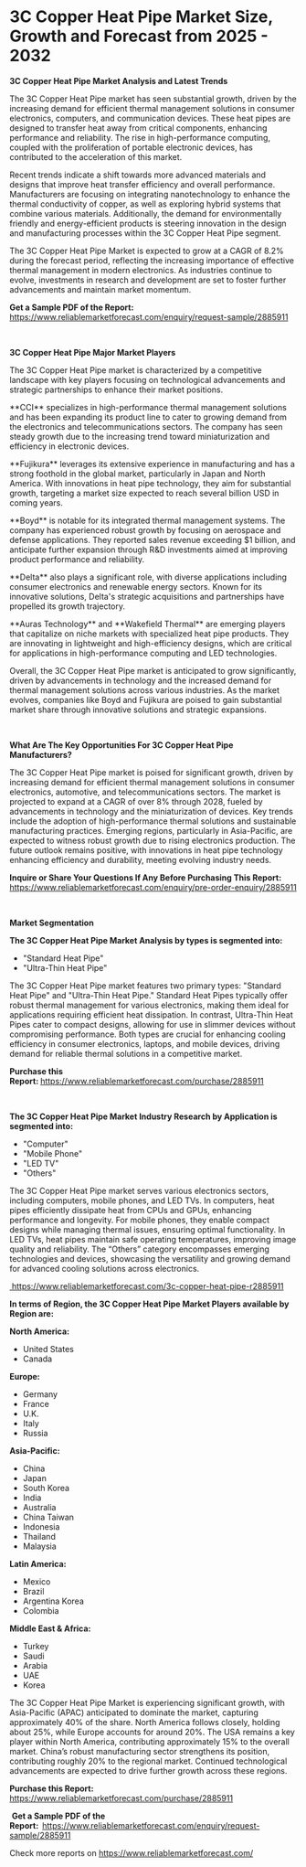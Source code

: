 <p><h1>3C Copper Heat Pipe Market Size, Growth and Forecast from 2025 - 2032</h1></p><p><strong>3C Copper Heat Pipe Market Analysis and Latest Trends</strong></p>
<p><p>The 3C Copper Heat Pipe market has seen substantial growth, driven by the increasing demand for efficient thermal management solutions in consumer electronics, computers, and communication devices. These heat pipes are designed to transfer heat away from critical components, enhancing performance and reliability. The rise in high-performance computing, coupled with the proliferation of portable electronic devices, has contributed to the acceleration of this market.</p><p>Recent trends indicate a shift towards more advanced materials and designs that improve heat transfer efficiency and overall performance. Manufacturers are focusing on integrating nanotechnology to enhance the thermal conductivity of copper, as well as exploring hybrid systems that combine various materials. Additionally, the demand for environmentally friendly and energy-efficient products is steering innovation in the design and manufacturing processes within the 3C Copper Heat Pipe segment.</p><p>The 3C Copper Heat Pipe Market is expected to grow at a CAGR of 8.2% during the forecast period, reflecting the increasing importance of effective thermal management in modern electronics. As industries continue to evolve, investments in research and development are set to foster further advancements and maintain market momentum.</p></p>
<p><strong>Get a Sample PDF of the Report:&nbsp;</strong> <a href="https://www.reliablemarketforecast.com/enquiry/request-sample/2885911?utm_campaign=2731&utm_medium=2&utm_source=Github&utm_content=ia&utm_term=13032025&utm_id=3c-copper-heat-pipe">https://www.reliablemarketforecast.com/enquiry/request-sample/2885911</a></p>
<p>&nbsp;</p>
<p><strong>3C Copper Heat Pipe Major Market Players</strong></p>
<p><p>The 3C Copper Heat Pipe market is characterized by a competitive landscape with key players focusing on technological advancements and strategic partnerships to enhance their market positions. </p><p>**CCI** specializes in high-performance thermal management solutions and has been expanding its product line to cater to growing demand from the electronics and telecommunications sectors. The company has seen steady growth due to the increasing trend toward miniaturization and efficiency in electronic devices.</p><p>**Fujikura** leverages its extensive experience in manufacturing and has a strong foothold in the global market, particularly in Japan and North America. With innovations in heat pipe technology, they aim for substantial growth, targeting a market size expected to reach several billion USD in coming years.</p><p>**Boyd** is notable for its integrated thermal management systems. The company has experienced robust growth by focusing on aerospace and defense applications. They reported sales revenue exceeding $1 billion, and anticipate further expansion through R&D investments aimed at improving product performance and reliability.</p><p>**Delta** also plays a significant role, with diverse applications including consumer electronics and renewable energy sectors. Known for its innovative solutions, Delta's strategic acquisitions and partnerships have propelled its growth trajectory.</p><p>**Auras Technology** and **Wakefield Thermal** are emerging players that capitalize on niche markets with specialized heat pipe products. They are innovating in lightweight and high-efficiency designs, which are critical for applications in high-performance computing and LED technologies.</p><p>Overall, the 3C Copper Heat Pipe market is anticipated to grow significantly, driven by advancements in technology and the increased demand for thermal management solutions across various industries. As the market evolves, companies like Boyd and Fujikura are poised to gain substantial market share through innovative solutions and strategic expansions.</p></p>
<p>&nbsp;</p>
<p><strong>What Are The Key Opportunities For 3C Copper Heat Pipe Manufacturers?</strong></p>
<p><p>The 3C Copper Heat Pipe market is poised for significant growth, driven by increasing demand for efficient thermal management solutions in consumer electronics, automotive, and telecommunications sectors. The market is projected to expand at a CAGR of over 8% through 2028, fueled by advancements in technology and the miniaturization of devices. Key trends include the adoption of high-performance thermal solutions and sustainable manufacturing practices. Emerging regions, particularly in Asia-Pacific, are expected to witness robust growth due to rising electronics production. The future outlook remains positive, with innovations in heat pipe technology enhancing efficiency and durability, meeting evolving industry needs.</p></p>
<p><strong>Inquire or Share Your Questions If Any Before Purchasing This Report:</strong> <a href="https://www.reliablemarketforecast.com/enquiry/pre-order-enquiry/2885911?utm_campaign=2731&utm_medium=2&utm_source=Github&utm_content=ia&utm_term=13032025&utm_id=3c-copper-heat-pipe">https://www.reliablemarketforecast.com/enquiry/pre-order-enquiry/2885911</a></p>
<p>&nbsp;</p>
<p><strong>Market Segmentation</strong></p>
<p><strong>The 3C Copper Heat Pipe Market Analysis by types is segmented into:</strong></p>
<p><ul><li>"Standard Heat Pipe"</li><li>"Ultra-Thin Heat Pipe"</li></ul></p>
<p><p>The 3C Copper Heat Pipe market features two primary types: "Standard Heat Pipe" and "Ultra-Thin Heat Pipe." Standard Heat Pipes typically offer robust thermal management for various electronics, making them ideal for applications requiring efficient heat dissipation. In contrast, Ultra-Thin Heat Pipes cater to compact designs, allowing for use in slimmer devices without compromising performance. Both types are crucial for enhancing cooling efficiency in consumer electronics, laptops, and mobile devices, driving demand for reliable thermal solutions in a competitive market.</p></p>
<p><strong>Purchase this Report:&nbsp;</strong><a href="https://www.reliablemarketforecast.com/purchase/2885911?utm_campaign=2731&utm_medium=2&utm_source=Github&utm_content=ia&utm_term=13032025&utm_id=3c-copper-heat-pipe">https://www.reliablemarketforecast.com/purchase/2885911</a></p>
<p>&nbsp;</p>
<p><strong>The 3C Copper Heat Pipe Market Industry Research by Application is segmented into:</strong></p>
<p><ul><li>"Computer"</li><li>"Mobile Phone"</li><li>"LED TV"</li><li>"Others"</li></ul></p>
<p><p>The 3C Copper Heat Pipe market serves various electronics sectors, including computers, mobile phones, and LED TVs. In computers, heat pipes efficiently dissipate heat from CPUs and GPUs, enhancing performance and longevity. For mobile phones, they enable compact designs while managing thermal issues, ensuring optimal functionality. In LED TVs, heat pipes maintain safe operating temperatures, improving image quality and reliability. The “Others” category encompasses emerging technologies and devices, showcasing the versatility and growing demand for advanced cooling solutions across electronics.</p></p>
<p><a href="https://www.reliablemarketforecast.com/3c-copper-heat-pipe-r2885911?utm_campaign=2731&utm_medium=2&utm_source=Github&utm_content=ia&utm_term=13032025&utm_id=3c-copper-heat-pipe">&nbsp;https://www.reliablemarketforecast.com/3c-copper-heat-pipe-r2885911</a></p>
<p><strong>In terms of Region, the 3C Copper Heat Pipe Market Players available by Region are:</strong></p>
<p>
    <p> <strong> North America: </strong>
        <ul>
            <li>United States</li>
            <li>Canada</li>
        </ul>
        </p> 
    <p> <strong> Europe: </strong>
        <ul>
            <li>Germany</li>
            <li>France</li>
            <li>U.K.</li>
            <li>Italy</li>
            <li>Russia</li>
        </ul>
        </p> 
    <p> <strong> Asia-Pacific: </strong>
        <ul>
            <li>China</li>
            <li>Japan</li>
            <li>South Korea</li>
            <li>India</li>
            <li>Australia</li>
            <li>China Taiwan</li>
            <li>Indonesia</li>
            <li>Thailand</li>
            <li>Malaysia</li>
        </ul>
        </p> 
    <p> <strong> Latin America: </strong>
        <ul>
            <li>Mexico</li>
            <li>Brazil</li>
            <li>Argentina Korea</li>
            <li>Colombia</li>
        </ul>
        </p> 
    <p> <strong> Middle East & Africa: </strong>
        <ul>
            <li>Turkey</li>
            <li>Saudi</li>
            <li>Arabia</li>
            <li>UAE</li>
            <li>Korea</li>
        </ul>
    </p>
    </p>
<p><p>The 3C Copper Heat Pipe Market is experiencing significant growth, with Asia-Pacific (APAC) anticipated to dominate the market, capturing approximately 40% of the share. North America follows closely, holding about 25%, while Europe accounts for around 20%. The USA remains a key player within North America, contributing approximately 15% to the overall market. China’s robust manufacturing sector strengthens its position, contributing roughly 20% to the regional market. Continued technological advancements are expected to drive further growth across these regions.</p></p>
<p><strong>Purchase this Report: </strong><a href="https://www.reliablemarketforecast.com/purchase/2885911?utm_campaign=2731&utm_medium=2&utm_source=Github&utm_content=ia&utm_term=13032025&utm_id=3c-copper-heat-pipe">https://www.reliablemarketforecast.com/purchase/2885911</a></p>
<p>&nbsp;<strong>Get a Sample PDF of the Report:&nbsp;&nbsp;</strong><a href="https://www.reliablemarketforecast.com/enquiry/request-sample/2885911?utm_campaign=2731&utm_medium=2&utm_source=Github&utm_content=ia&utm_term=13032025&utm_id=3c-copper-heat-pipe">https://www.reliablemarketforecast.com/enquiry/request-sample/2885911</a></p>
<p><strong></strong></p>
<p>Check more reports on <a href="https://www.reliablemarketforecast.com/?utm_campaign=2731&utm_medium=2&utm_source=Github&utm_content=ia&utm_term=13032025&utm_id=3c-copper-heat-pipe">https://www.reliablemarketforecast.com/</a></p>